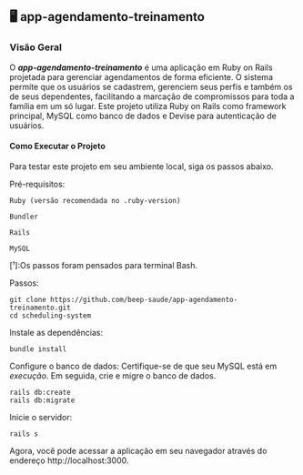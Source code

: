 ## 🖥️ app-agendamento-treinamento

### Visão Geral

O ***app-agendamento-treinamento*** é uma aplicação em Ruby on Rails projetada para gerenciar agendamentos de forma eficiente. O sistema permite que os usuários se cadastrem, gerenciem seus perfis e também os de seus dependentes, facilitando a marcação de compromissos para toda a família em um só lugar. Este projeto utiliza Ruby on Rails como framework principal, MySQL como banco de dados e Devise para autenticação de usuários.

#### Como Executar o Projeto

Para testar este projeto em seu ambiente local, siga os passos abaixo.

Pré-requisitos:

    Ruby (versão recomendada no .ruby-version)

    Bundler

    Rails

    MySQL
[¹]:Os passos foram pensados para terminal Bash.

Passos: 

    
    git clone https://github.com/beep-saude/app-agendamento-treinamento.git
    cd scheduling-system




Instale as dependências:

````
bundle install
````

Configure o banco de dados:
Certifique-se de que seu MySQL está em *execução*. Em seguida, crie e migre o banco de dados.

````
rails db:create
rails db:migrate
````

Inicie o servidor:

    rails s

Agora, você pode acessar a aplicação em seu navegador através do endereço http://localhost:3000.
